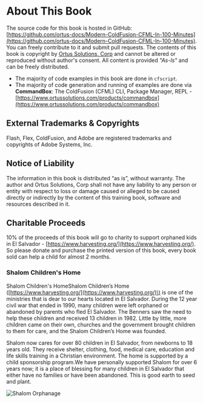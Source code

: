 # About This Book

The source code for this book is hosted in GitHub: [https://github.com/ortus-docs/Modern-ColdFusion-CFML-In-100-Minutes](https://github.com/ortus-docs/Modern-ColdFusion-CFML-In-100-Minutes). You can freely contribute to it and submit pull requests. The contents of this book is copyright by [Ortus Solutions, Corp](http://www.ortussolutions.com/) and cannot be altered or reproduced without author's consent. All content is provided _"As-Is"_ and can be freely distributed.‌

* The majority of code examples in this book are done in `cfscript`.
* The majority of code generation and running of examples are done via **CommandBox**: The ColdFusion \(CFML\) CLI, Package Manager, REPL - [https://www.ortussolutions.com/products/commandbox](https://www.ortussolutions.com/products/commandbox)​

## ‌External Trademarks & Copyrights‌

Flash, Flex, ColdFusion, and Adobe are registered trademarks and copyrights of Adobe Systems, Inc.‌

## Notice of Liability

‌The information in this book is distributed “as is”, without warranty. The author and Ortus Solutions, Corp shall not have any liability to any person or entity with respect to loss or damage caused or alleged to be caused directly or indirectly by the content of this training book, software and resources described in it.‌

## Charitable Proceeds‌

10% of the proceeds of this book will go to charity to support orphaned kids in El Salvador - [https://www.harvesting.org/](https://www.harvesting.org/). So please donate and purchase the printed version of this book, every book sold can help a child for almost 2 months.‌

### Shalom Children's Home

Shalom Children's Home‌Shalom Children’s Home \([https://www.harvesting.org/](https://www.harvesting.org/)\) is one of the ministries that is dear to our hearts located in El Salvador. During the 12 year civil war that ended in 1990, many children were left orphaned or abandoned by parents who fled El Salvador. The Benners saw the need to help these children and received 13 children in 1982. Little by little, more children came on their own, churches and the government brought children to them for care, and the Shalom Children’s Home was founded.‌

Shalom now cares for over 80 children in El Salvador, from newborns to 18 years old. They receive shelter, clothing, food, medical care, education and life skills training in a Christian environment. The home is supported by a child sponsorship program.‌We have personally supported Shalom for over 6 years now; it is a place of blessing for many children in El Salvador that either have no families or have been abandoned. This is good earth to seed and plant.

![Shalom Orphanage](https://raw.githubusercontent.com/ortus-docs/logbox-docs/master/images/shalom.jpg)

